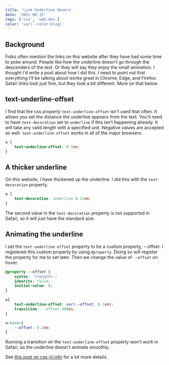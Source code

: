 ```yaml
---
title: 'Link Underline Hovers'
date: '2021-06-15'
tags: ['css', 'web-dev']
color: 'var(--color-blog)'
---
```


## Background

Folks often mention the links on this website after they have had some time to poke around. People like how the underline doesn't go through the descenders of the text. Or they will say they enjoy the small animation. I thought I'd write a post about how I did this. I need to point out that everything I'll be talking about works great in Chrome, Edge, and Firefox. Safari links look just fine, but they look a bit different. More on that below.

## text-underline-offset

I find that the css property `text-underline-offset` isn't used that often. It allows you set the distance the underline appears from the text. You'll need to have `text-decoration` set to `underline` if this isn't happening already. It will take any valid length with a specified unit. Negative values are accepted as well. `text-underline-offset` works in all of the major browsers.

``` css
a {
    text-underline-offset: 0.5em;
}
```

## A thicker underline

On this website, I have thickened up the underline. I did this with the `text-decoration` property. 

``` css
a {
    text-decoration: underline 0.15em;
}
```

The second value in the `text-decoration` property is not supported in Safari, so it will just have the standard size.

## Animating the underline

I set the `text-underline-offset` property to be a custom property, --offset. I registered this custom property by using `@property`. Doing so will register the property for me to set later. Then we change the value of `--offset` on hover.

``` css
@property --offset {
    syntax: '<length>';
    inherits: false;
    initial-value: 0;
}

a{
    text-underline-offset: var(--offset, 0.1em);
    transition: --offset 300ms;
}

a:hover{
    --offset: 0.2em;
}
```

Running a transition on the `text-underline-offset` property won't work in Safari, so the underline doesn't animate smoothly.

See [this post on css-irl.info](https://css-irl.info/animating-underlines/) for a lot more details.